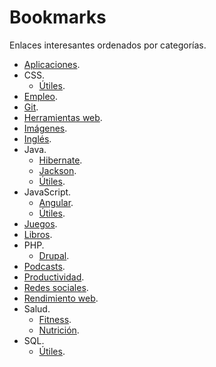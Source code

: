 # Bookmarks

Enlaces interesantes ordenados por categorías.

- [Aplicaciones](apps.md).
- CSS.
  - [Útiles](css/utils.md).
- [Empleo](job-hunting.md).
- [Git](git.md).
- [Herramientas web](web-tools.md).
- [Imágenes](images.md).
- [Inglés](english.md).
- Java.
  - [Hibernate](java/hibernate.md).
  - [Jackson](java/jackson.md).
  - [Útiles](java/utils.md).
- JavaScript.
  - [Angular](javascript/angular.md).
  - [Útiles](javascript/utils.md).
- [Juegos](games.md).
- [Libros](books.md).
- PHP.
  - [Drupal](php/drupal.md).
- [Podcasts](podcasts.md).
- [Productividad](productivity.md).
- [Redes sociales](social-networks.md).
- [Rendimiento web](web-performance.md).
- Salud.
  - [Fitness](health/fitness.md).
  - [Nutrición](health/nutrition.md).
- SQL.
  - [Útiles](sql/utils.md).
